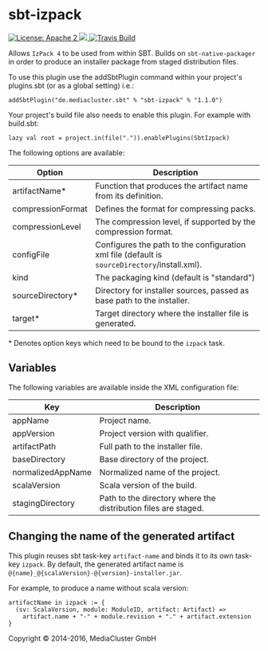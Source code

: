 sbt-izpack
==========

<a href="https://raw.githubusercontent.com/MediaCluster/sbt-izpack/master/LICENSE">
  <img src="https://img.shields.io/hexpm/l/plug.svg" alt="License: Apache 2">
</a>
<a href='https://bintray.com/mediacluster/sbt-plugins/sbt-izpack/1.1.0/link'>
  <img src='https://api.bintray.com/packages/mediacluster/sbt-plugins/sbt-izpack/images/download.svg?version=1.1.0'>
</a>
<a href="https://travis-ci.org/MediaCluster/sbt-izpack/">
  <img src="https://travis-ci.org/MediaCluster/sbt-izpack.png" alt="Travis Build">
</a>

Allows `IzPack 4` to be used from within SBT. Builds on `sbt-native-packager` in order to produce an installer
package from staged distribution files.

To use this plugin use the addSbtPlugin command within your project's plugins.sbt (or as a global setting) i.e.:

```
addSbtPlugin("de.mediacluster.sbt" % "sbt-izpack" % "1.1.0")
```

Your project's build file also needs to enable this plugin. For example with build.sbt:

```
lazy val root = project.in(file(".")).enablePlugins(SbtIzpack)
```

The following options are available:

Option                 | Description
-----------------------|------------
artifactName*          | Function that produces the artifact name from its definition.
compressionFormat      | Defines the format for compressing packs.
compressionLevel       | The compression level, if supported by the compression format.
configFile             | Configures the path to the configuration xml file (default is `sourceDirectory`/install.xml).
kind                   | The packaging kind (default is "standard")
sourceDirectory*       | Directory for installer sources, passed as base path to the installer.
target*                | Target directory where the installer file is generated.

\* Denotes option keys which need to be bound to the `izpack` task.

Variables
---------

The following variables are available inside the XML configuration file:

Key               | Description
------------------|------------
appName           | Project name.
appVersion        | Project version with qualifier.
artifactPath      | Full path to the installer file.
baseDirectory     | Base directory of the project.
normalizedAppName | Normalized name of the project.
scalaVersion      | Scala version of the build.
stagingDirectory  | Path to the directory where the distribution files are staged.


Changing the name of the generated artifact
-------------------------------------------

This plugin reuses sbt task-key `artifact-name` and binds it to its own task-key `izpack`. By default, the generated
artifact name is `@{name}_@{scalaVersion}-@{version}-installer.jar`.

For example, to produce a name without scala version:

```
artifactName in izpack := {
  (sv: ScalaVersion, module: ModuleID, artifact: Artifact) =>
    artifact.name + "-" + module.revision + "." + artifact.extension
}
```

Copyright &copy; 2014-2016, MediaCluster GmbH
